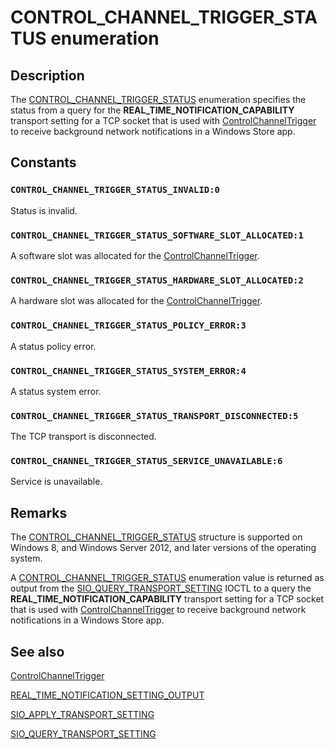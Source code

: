 # CONTROL_CHANNEL_TRIGGER_STATUS enumeration

## Description

The [CONTROL_CHANNEL_TRIGGER_STATUS](https://learn.microsoft.com/windows/desktop/api/mswsock/ne-mswsock-rio_notification_completion_type) enumeration specifies the status from a query for the **REAL_TIME_NOTIFICATION_CAPABILITY** transport setting for a TCP socket that is used with [ControlChannelTrigger](https://learn.microsoft.com/uwp/api/windows.networking.sockets.controlchanneltrigger) to receive background network notifications in a Windows Store app.

## Constants

### `CONTROL_CHANNEL_TRIGGER_STATUS_INVALID:0`

Status is invalid.

### `CONTROL_CHANNEL_TRIGGER_STATUS_SOFTWARE_SLOT_ALLOCATED:1`

A software slot was allocated for the [ControlChannelTrigger](https://learn.microsoft.com/uwp/api/windows.networking.sockets.controlchanneltrigger).

### `CONTROL_CHANNEL_TRIGGER_STATUS_HARDWARE_SLOT_ALLOCATED:2`

A hardware slot was allocated for the [ControlChannelTrigger](https://learn.microsoft.com/uwp/api/windows.networking.sockets.controlchanneltrigger).

### `CONTROL_CHANNEL_TRIGGER_STATUS_POLICY_ERROR:3`

A status policy error.

### `CONTROL_CHANNEL_TRIGGER_STATUS_SYSTEM_ERROR:4`

A status system error.

### `CONTROL_CHANNEL_TRIGGER_STATUS_TRANSPORT_DISCONNECTED:5`

The TCP transport is disconnected.

### `CONTROL_CHANNEL_TRIGGER_STATUS_SERVICE_UNAVAILABLE:6`

Service is unavailable.

## Remarks

The [CONTROL_CHANNEL_TRIGGER_STATUS](https://learn.microsoft.com/windows/desktop/api/mswsock/ne-mswsock-rio_notification_completion_type) structure is supported on Windows 8, and Windows Server 2012, and later versions of the operating system.

A [CONTROL_CHANNEL_TRIGGER_STATUS](https://learn.microsoft.com/windows/desktop/api/mswsock/ne-mswsock-rio_notification_completion_type) enumeration value is returned as output from the [SIO_QUERY_TRANSPORT_SETTING](https://learn.microsoft.com/windows/win32/winsock/sio-query-transport-setting)
IOCTL to a query the **REAL_TIME_NOTIFICATION_CAPABILITY** transport setting for a TCP socket that is used with [ControlChannelTrigger](https://learn.microsoft.com/uwp/api/windows.networking.sockets.controlchanneltrigger) to receive background network notifications in a Windows Store app.

## See also

[ControlChannelTrigger](https://learn.microsoft.com/uwp/api/windows.networking.sockets.controlchanneltrigger)

[REAL_TIME_NOTIFICATION_SETTING_OUTPUT](https://learn.microsoft.com/windows/win32/api/mstcpip/ns-mstcpip-real_time_notification_setting_output)

[SIO_APPLY_TRANSPORT_SETTING](https://learn.microsoft.com/windows/win32/winsock/sio-apply-transport-setting)

[SIO_QUERY_TRANSPORT_SETTING](https://learn.microsoft.com/windows/win32/winsock/sio-query-transport-setting)
